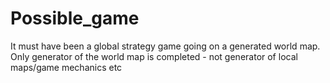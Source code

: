 # Possible_game
It must have been a global strategy game going on a generated world map. Only generator of the world map is completed - not generator of local maps/game mechanics etc
